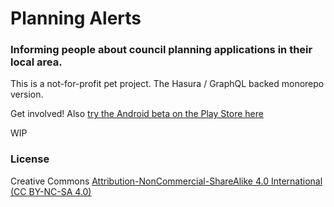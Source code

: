 # Planning Alerts

### Informing people about council planning applications in their local area.

This is a not-for-profit pet project. The Hasura / GraphQL backed monorepo version. 

Get involved! Also [try the Android beta on the Play Store here](https://play.google.com/apps/testing/com.kanec.planningalerts)


WIP

### License 
Creative Commons [Attribution-NonCommercial-ShareAlike 4.0 International (CC BY-NC-SA 4.0)](https://creativecommons.org/licenses/by-nc-sa/4.0/)
